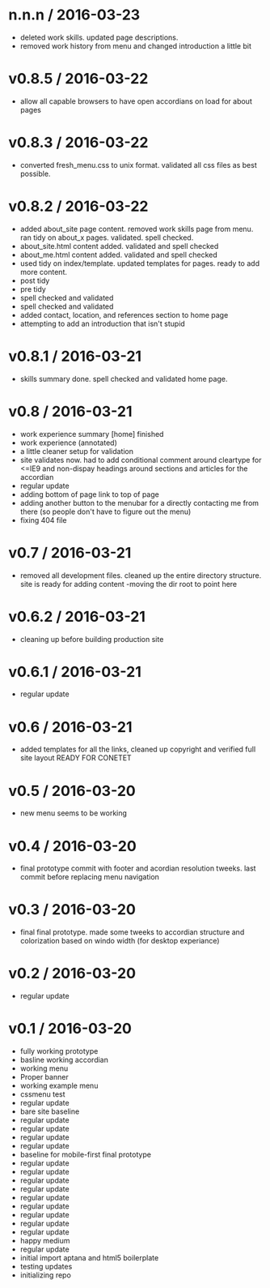 
n.n.n / 2016-03-23
==================

  * deleted work skills. updated page descriptions.
  * removed work history from menu and changed introduction a little bit

v0.8.5 / 2016-03-22
===================

  * allow all capable browsers to have open accordians on load for about pages

v0.8.3 / 2016-03-22
===================

  * converted fresh_menu.css to unix format. validated all css files as best possible.

v0.8.2 / 2016-03-22
===================

  * added about_site page content. removed work skills page from menu. ran tidy on about_x pages. validated. spell checked.
  * about_site.html content added. validated and spell checked
  * about_me.html content added. validated and spell checked
  * used tidy on index/template. updated templates for pages. ready to add more content.
  * post tidy
  * pre tidy
  * spell checked and validated
  * spell checked and validated
  * added contact, location, and references section to home page
  * attempting to add an introduction that isn't stupid

v0.8.1 / 2016-03-21
===================

  * skills summary done. spell checked and validated home page.

v0.8 / 2016-03-21
=================

  * work experience summary [home] finished
  * work experience (annotated)
  * a little cleaner setup for validation
  * site validates now. had to add conditional comment around cleartype for <=IE9 and non-dispay headings around sections and articles for the accordian
  * regular update
  * adding bottom of page link to top of page
  * adding another button to the menubar for a directly contacting me from there (so people don't have to figure out the menu)
  * fixing 404 file

v0.7 / 2016-03-21
=================

  * removed all development files. cleaned up the entire directory structure. site is ready for adding content -moving the dir root to point here

v0.6.2 / 2016-03-21
===================

  * cleaning up before building production site

v0.6.1 / 2016-03-21
===================

  * regular update

v0.6 / 2016-03-21
=================

  * added templates for all the links, cleaned up copyright and verified full site layout READY FOR CONETET

v0.5 / 2016-03-20
=================

  * new menu seems to be working

v0.4 / 2016-03-20
=================

  * final prototype commit with footer and acordian resolution tweeks. last commit before replacing menu navigation

v0.3 / 2016-03-20
=================

  * final final prototype. made some tweeks to accordian structure and colorization based on windo width (for desktop experiance)

v0.2 / 2016-03-20
=================

  * regular update

v0.1 / 2016-03-20
=================

  * fully working prototype
  * basline working accordian
  * working menu
  * Proper banner
  * working example menu
  * cssmenu test
  * regular update
  * bare site baseline
  * regular update
  * regular update
  * regular update
  * regular update
  * baseline for mobile-first final prototype
  * regular update
  * regular update
  * regular update
  * regular update
  * regular update
  * regular update
  * regular update
  * regular update
  * regular update
  * happy medium
  * regular update
  * initial import aptana and html5 boilerplate
  * testing updates
  * initializing repo

